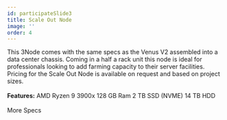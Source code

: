```yaml
---
id: participateSlide3
title: Scale Out Node
image: ''
order: 4
---
```


This 3Node comes with the same specs as the Venus V2 assembled into a data center chassis. Coming in a half a rack unit this node is ideal for professionals looking to add farming capacity to their server facilities. Pricing for the Scale Out Node is available on request and based on project sizes.
<br />
<br />
**Features:** AMD Ryzen 9 3900x 128 GB Ram 2 TB SSD (NVME) 14 TB HDD
<br />
<br />
More Specs
